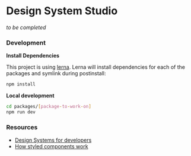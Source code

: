 # Design System Studio

_to be completed_

### Development

**Install Dependencies**

This project is using [lerna](https://github.com/lerna/lerna). Lerna will install dependencies for each of the packages and symlink during postinstall:

```sh
npm install
```

**Local development**

```sh
cd packages/[package-to-work-on]
npm run dev
```

### Resources

- [Design Systems for developers](https://www.learnstorybook.com/design-systems-for-developers/)
- [How styled components work](https://rangle.io/blog/styled-components-styled-systems-and-how-they-work/)
